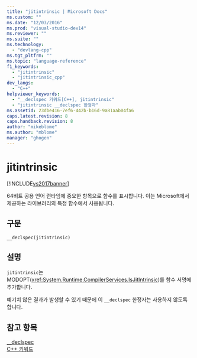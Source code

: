 ```yaml
---
title: "jitintrinsic | Microsoft Docs"
ms.custom: ""
ms.date: "12/03/2016"
ms.prod: "visual-studio-dev14"
ms.reviewer: ""
ms.suite: ""
ms.technology: 
  - "devlang-cpp"
ms.tgt_pltfrm: ""
ms.topic: "language-reference"
f1_keywords: 
  - "jitintrinsic"
  - "jitintrinsic_cpp"
dev_langs: 
  - "C++"
helpviewer_keywords: 
  - "__declspec 키워드[C++], jitintrinsic"
  - "jitintrinsic __declspec 한정자"
ms.assetid: 23dbe416-7ef6-442b-b16d-9a81aab04fa6
caps.latest.revision: 8
caps.handback.revision: 8
author: "mikeblome"
ms.author: "mblome"
manager: "ghogen"
---
```

# jitintrinsic
[!INCLUDE[vs2017banner](../assembler/inline/includes/vs2017banner.md)]

64비트 공용 언어 런타임에 중요한 항목으로 함수를 표시합니다.  이는 Microsoft에서 제공하는 라이브러리의 특정 함수에서 사용됩니다.  
  
## 구문  
  
```  
__declspec(jitintrinsic)  
```  
  
## 설명  
 `jitintrinsic`는 MODOPT\(<xref:System.Runtime.CompilerServices.IsJitIntrinsic>\)를 함수 서명에 추가합니다.  
  
 예기치 않은 결과가 발생할 수 있기 때문에 이 `__declspec` 한정자는 사용하지 않도록 합니다.  
  
## 참고 항목  
 [\_\_declspec](../cpp/declspec.md)   
 [C\+\+ 키워드](../cpp/keywords-cpp.md)